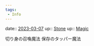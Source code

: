 ```yaml
---
tags:
 - Info
---
```


date:: [2023-03-07](/Daily_Note/2023-03-07.md)
up:: [Stone](Bar/Novel/Nacaria/Stone.md)
up:: [Magic](../Bar/Novel/Topics/Magic.md)

切り身の召喚魔法
保存のタッパー魔法